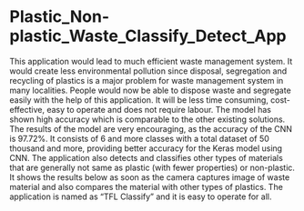# Plastic_Non-plastic_Waste_Classify_Detect_App

This application would lead to much efficient waste management system. It would create less environmental pollution since disposal, segregation and recycling of plastics is a major problem for waste management system in many localities. People would now be able to dispose waste and segregate easily with the help of this application. It will be less time consuming, cost-effective, easy to operate and does not require labour.
The model has shown high accuracy which is comparable to the other existing solutions. The results of the model are very encouraging, as the accuracy of the CNN is 97.72%. It consists of 6 and more classes with a total dataset of 50 thousand and more, providing better accuracy for the Keras model using CNN. The application also detects and classifies other types of materials that are generally not same as plastic (with fewer properties) or non-plastic. It shows the results below as soon as the camera captures image of waste material and also compares the material with other types of plastics. The application is named as “TFL Classify” and it is easy to operate for all.

